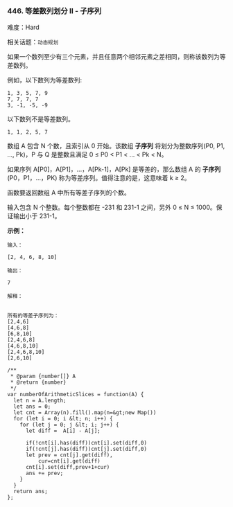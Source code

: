 ### 446. 等差数列划分 II - 子序列

难度：Hard

相关话题：`动态规划`

如果一个数列至少有三个元素，并且任意两个相邻元素之差相同，则称该数列为等差数列。



例如，以下数列为等差数列:





```
1, 3, 5, 7, 9
7, 7, 7, 7
3, -1, -5, -9
```

以下数列不是等差数列。





```
1, 1, 2, 5, 7
```





数组 A 包含 N 个数，且索引从 0 开始。该数组 **子序列** 将划分为整数序列(P0, P1, ..., Pk)，P 与 Q 是整数且满足 0 &le; P0 &lt; P1 &lt; ... &lt; Pk &lt; N。







如果序列 A[P0]，A[P1]，...，A[Pk-1]，A[Pk] 是等差的，那么数组 A 的 **子序列**  (P0，P1，&hellip;，PK) 称为等差序列。值得注意的是，这意味着 k &ge; 2。



函数要返回数组 A 中所有等差子序列的个数。



输入包含 N 个整数。每个整数都在 -231 和 231-1 之间，另外 0 &le; N &le; 1000。保证输出小于 231-1。







 **示例：** 









```
输入：

[2, 4, 6, 8, 10]

输出：

7

解释：


所有的等差子序列为：
[2,4,6]
[4,6,8]
[6,8,10]
[2,4,6,8]
[4,6,8,10]
[2,4,6,8,10]
[2,6,10]

```






```
/**
 * @param {number[]} A
 * @return {number}
 */
var numberOfArithmeticSlices = function(A) {
  let n = A.length;
  let ans = 0;
  let cnt = Array(n).fill().map(n=&gt;new Map())
  for (let i = 0; i &lt; n; i++) {
    for (let j = 0; j &lt; i; j++) {
      let diff =  A[i] - A[j];
      
      if(!cnt[i].has(diff))cnt[i].set(diff,0)
      if(!cnt[j].has(diff))cnt[j].set(diff,0)
      let prev = cnt[j].get(diff),
          cur=cnt[i].get(diff)
      cnt[i].set(diff,prev+1+cur)
      ans += prev;
    }
  }
  return ans;       
};



```
